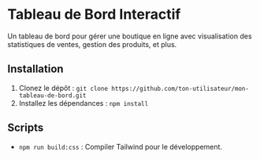 # Tableau de Bord Interactif
Un tableau de bord pour gérer une boutique en ligne avec visualisation des statistiques de ventes, gestion des produits, et plus.

## Installation
1. Clonez le dépôt : `git clone https://github.com/ton-utilisateur/mon-tableau-de-bord.git`
2. Installez les dépendances : `npm install`

## Scripts
- `npm run build:css` : Compiler Tailwind pour le développement.
